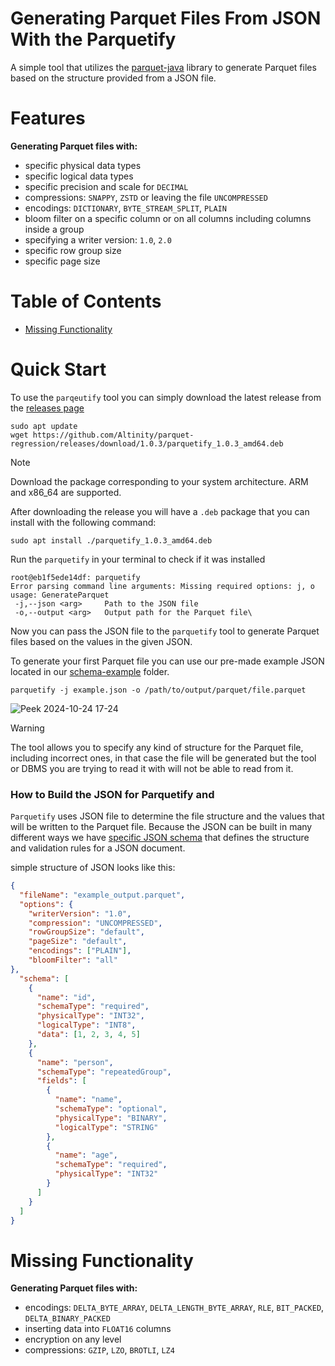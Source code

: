 # Generating Parquet Files From JSON With the Parquetify

A simple tool that utilizes the [parquet-java](https://github.com/apache/parquet-java) library to generate Parquet files based on the structure provided from a JSON file.

# Features

**Generating Parquet files with:**

* specific physical data types
* specific logical data types
* specific precision and scale for `DECIMAL`
* compressions: `SNAPPY`, `ZSTD` or leaving the file `UNCOMPRESSED`
* encodings: `DICTIONARY`, `BYTE_STREAM_SPLIT`, `PLAIN`
* bloom filter on a specific column or on all columns including columns inside a group
* specifying a writer version: `1.0`, `2.0`
* specific row group size
* specific page size


# Table of Contents

* [Missing Functionality](#missing-functionality)


# Quick Start

To use the `parqeutify` tool you can simply download the latest release from the [releases page](https://github.com/Altinity/parquet-regression/releases)

```shell
sudo apt update
wget https://github.com/Altinity/parquet-regression/releases/download/1.0.3/parquetify_1.0.3_amd64.deb
```

> [!NOTE]
> Download the package corresponding to your system architecture. ARM and x86_64 are supported.

After downloading the release you will have a `.deb` package that you can install with the following command:

```shell
sudo apt install ./parquetify_1.0.3_amd64.deb
```

Run the `parquetify` in your terminal to check if it was installed

```shell
root@eb1f5ede14df: parquetify
Error parsing command line arguments: Missing required options: j, o
usage: GenerateParquet
 -j,--json <arg>     Path to the JSON file
 -o,--output <arg>   Output path for the Parquet file\
```

Now you can pass the JSON file to the `parquetify` tool to generate Parquet files based on the values in the given JSON.

To generate your first Parquet file you can use our pre-made example JSON located in our [schema-example](https://github.com/Altinity/parquet-regression/blob/main/parquetify/src/schema-example/json/example.json) folder.

```shell
parquetify -j example.json -o /path/to/output/parquet/file.parquet
```
![Peek 2024-10-24 17-24](https://github.com/user-attachments/assets/d7c27bff-ba00-40bc-987b-c446ed8c7bd0)

> [!WARNING]
> The tool allows you to specify any kind of structure for the Parquet file, including incorrect ones, in that case the 
> file will be generated but the tool or DBMS you are trying to read it with will not be able to read from it.

### How to Build the JSON for Parquetify and 

`Parquetify` uses JSON file to determine the file structure and the values that will be written to the Parquet file. 
Because the JSON can be built in many different ways we have [specific JSON schema](https://github.com/Altinity/parquet-regression/blob/main/parquetify/src/schema-example/json/schema.json)
that defines the structure and validation rules for a JSON document.

simple structure of JSON looks like this:

```json
{
  "fileName": "example_output.parquet",
  "options": {
    "writerVersion": "1.0",
    "compression": "UNCOMPRESSED",
    "rowGroupSize": "default",
    "pageSize": "default",
    "encodings": ["PLAIN"],
    "bloomFilter": "all"
},
  "schema": [
    {
      "name": "id",
      "schemaType": "required",
      "physicalType": "INT32",
      "logicalType": "INT8",
      "data": [1, 2, 3, 4, 5]
    },
    {
      "name": "person",
      "schemaType": "repeatedGroup",
      "fields": [
        {
          "name": "name",
          "schemaType": "optional",
          "physicalType": "BINARY",
          "logicalType": "STRING"
        },
        {
          "name": "age",
          "schemaType": "required",
          "physicalType": "INT32"
        }
      ]
    }
  ]
}

```

# Missing Functionality

**Generating Parquet files with:**

* encodings: `DELTA_BYTE_ARRAY`, `DELTA_LENGTH_BYTE_ARRAY`, `RLE`, `BIT_PACKED`, `DELTA_BINARY_PACKED`
* inserting data into `FLOAT16` columns
* encryption on any level
* compressions: `GZIP`, `LZO`, `BROTLI`, `LZ4`
